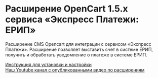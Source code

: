 ﻿# Расширение OpenCart 1.5.x сервиса «Экспресс Платежи: ЕРИП»
<p>Расширение CMS Opencart для интеграции с сервисом «Экспресс Платежи». Расширение позволяет выставить счет в системе ЕРИП, получить и обработать уведомление о платеже в системе ЕРИП.</p>
 <a href="https://express-pay.by/cms-extensions/opencart#1_5_x">Инструкция для установки и настройки</a><br/>
 <a href="https://www.youtube.com/c/express-pay-by">Наш Youtube канал с опубликованными видео по расширениям</a>
